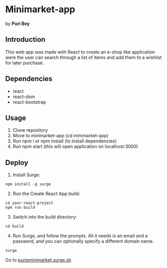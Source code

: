 # Minimarket-app
by **Puri Bey** 

## Introduction 
This web app was made with React to create an e-shop like application were the user can search through a list of items and add them to a wishlist for later purchase. 

## Dependencies 
* react 
* react-dom
* react-bootstrap

## Usage 
1. Clone repository 
2. Move to minimarket-app (cd minimarket-app)
3. Run npm i or npm install (to install dependencies)
4. Run npm start (this will open application on localhost:3000)

## Deploy 
1. Install Surge:
```
npm install -g surge
```
2. Run the Create React App build:
```
cd your-react-project
npm run build
```
3. Switch into the build directory:
```
cd build
```
4. Run Surge, and follow the prompts. All it needs is an email and a password, and you can optionally specify a different domain name.
```
surge
```
Go to [purisminimarket.surge.sh](purisminimarket.surge.sh)
